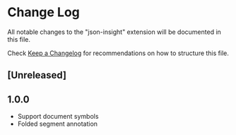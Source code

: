 # Change Log

All notable changes to the "json-insight" extension will be documented in this file.

Check [Keep a Changelog](http://keepachangelog.com/) for recommendations on how to structure this file.

## [Unreleased]


## 1.0.0

- Support document symbols
- Folded segment annotation